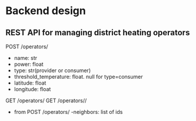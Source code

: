 # Backend design

## REST API for managing district heating operators


POST /operators/
- name: str
- power: float
- type: str(provider or consumer)
- threshold_temperature: float. null for type=consumer
- latitude: float
- longitude: float

GET /operators/
GET /operators/<id>/
- from POST /operators/
-neighbors: list of ids

